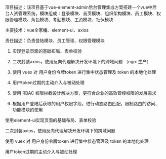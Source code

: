项目描述：该项目基于vue-element-admin后台管理集成方案搭建一个vue中后台人资管理系统，模块组成：登录模块、首页模块、组织架构模块、员工模块、权限管理模块、角色模块、考勤模块、工资模块、社保模块

主要技术：vue全家桶、element-ui、axios

责任描述：负责登陆模块、员工管理、权限管理模块

1. 实现登录页面的基础布局、表单校验

2. 二次封装axios，使用反向代理解决开发环境下的跨域问题  （ngix 生产）

3. 使用 vuex 对 用户身份令牌token 进行集中状态管理及 token 的本地化处理

4. 用户token过期的主动介入与被动处理

5. 使用 RBAC 权限拦截设计解决方案，更符合企业的高效管控权限的发展需求

6. 根据用户登陆后获取的用户权限字段，进行动态路由匹配，限制路由的访问、功能模块的使用



使用element-ui实现页面的基础布局、表单校验

二次封装axios，使用反向代理解决开发环境下的跨域问题

使用 vuex 对 用户身份令牌token 进行集中状态管理及 token 的本地化处理

用户token过期的主动介入与被动处理